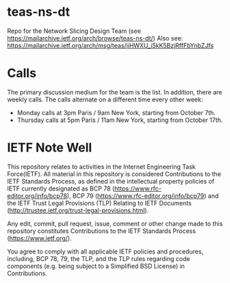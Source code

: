 # teas-ns-dt
Repo for the Network Slicing Design Team (see https://mailarchive.ietf.org/arch/browse/teas-ns-dt/)
Also see: https://mailarchive.ietf.org/arch/msg/teas/jiHWXU_i5kK5BzjRffFbYnbZJfs

# Calls

The primary discussion medium for the team is the list. In addition, there are weekly calls. The calls alternate on a different time every other week:

* Monday calls at 3pm Paris / 9am New York, starting from October 7th.
* Thursday calls at 5pm Paris / 11am New York, starting from October 17th.

# IETF Note Well
This repository relates to activities in the Internet Engineering Task Force(IETF). All material in this repository is considered Contributions to the IETF Standards Process, as defined in the intellectual property policies of IETF currently designated as BCP 78 (https://www.rfc-editor.org/info/bcp78), BCP 79 (https://www.rfc-editor.org/info/bcp79) and the IETF Trust Legal Provisions (TLP) Relating to IETF Documents (http://trustee.ietf.org/trust-legal-provisions.html).

Any edit, commit, pull request, issue, comment or other change made to this repository constitutes Contributions to the IETF Standards Process (https://www.ietf.org/).

You agree to comply with all applicable IETF policies and procedures, including, BCP 78, 79, the TLP, and the TLP rules regarding code components (e.g. being subject to a Simplified BSD License) in Contributions.
